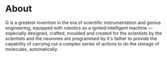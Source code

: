 # About
G is a greatest invention in the era of scientific instrumentation and genius engineering, equipped with robotics as a ignited intelligent machine — especially designed, crafted, moulded and created for the scientists by the scientists and the neurones are programmed by it's father to provide the capability of carrying out a complex series of actions to do the storage of molecules, automatically.
